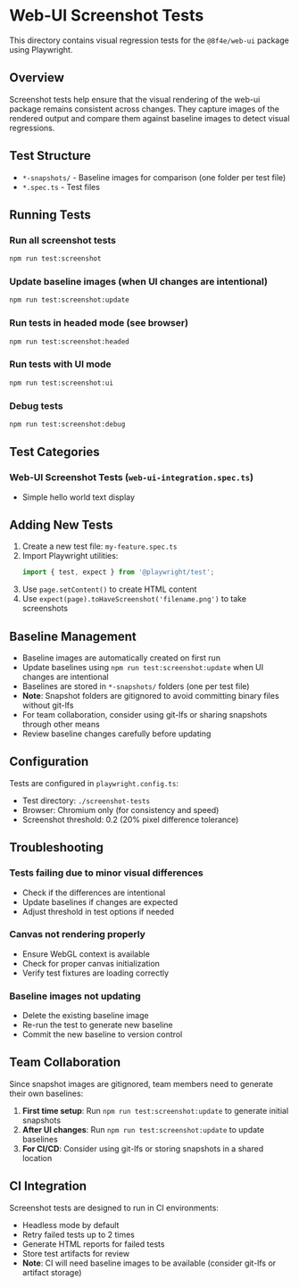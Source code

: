 # Web-UI Screenshot Tests

This directory contains visual regression tests for the `@8f4e/web-ui` package using Playwright.

## Overview

Screenshot tests help ensure that the visual rendering of the web-ui package remains consistent across changes. They capture images of the rendered output and compare them against baseline images to detect visual regressions.

## Test Structure

- `*-snapshots/` - Baseline images for comparison (one folder per test file)
- `*.spec.ts` - Test files

## Running Tests

### Run all screenshot tests
```bash
npm run test:screenshot
```

### Update baseline images (when UI changes are intentional)
```bash
npm run test:screenshot:update
```

### Run tests in headed mode (see browser)
```bash
npm run test:screenshot:headed
```

### Run tests with UI mode
```bash
npm run test:screenshot:ui
```

### Debug tests
```bash
npm run test:screenshot:debug
```

## Test Categories

### Web-UI Screenshot Tests (`web-ui-integration.spec.ts`)
- Simple hello world text display

## Adding New Tests

1. Create a new test file: `my-feature.spec.ts`
2. Import Playwright utilities:
   ```typescript
   import { test, expect } from '@playwright/test';
   ```
3. Use `page.setContent()` to create HTML content
4. Use `expect(page).toHaveScreenshot('filename.png')` to take screenshots

## Baseline Management

- Baseline images are automatically created on first run
- Update baselines using `npm run test:screenshot:update` when UI changes are intentional
- Baselines are stored in `*-snapshots/` folders (one per test file)
- **Note**: Snapshot folders are gitignored to avoid committing binary files without git-lfs
- For team collaboration, consider using git-lfs or sharing snapshots through other means
- Review baseline changes carefully before updating

## Configuration

Tests are configured in `playwright.config.ts`:
- Test directory: `./screenshot-tests`
- Browser: Chromium only (for consistency and speed)
- Screenshot threshold: 0.2 (20% pixel difference tolerance)

## Troubleshooting

### Tests failing due to minor visual differences
- Check if the differences are intentional
- Update baselines if changes are expected
- Adjust threshold in test options if needed

### Canvas not rendering properly
- Ensure WebGL context is available
- Check for proper canvas initialization
- Verify test fixtures are loading correctly

### Baseline images not updating
- Delete the existing baseline image
- Re-run the test to generate new baseline
- Commit the new baseline to version control

## Team Collaboration

Since snapshot images are gitignored, team members need to generate their own baselines:

1. **First time setup**: Run `npm run test:screenshot:update` to generate initial snapshots
2. **After UI changes**: Run `npm run test:screenshot:update` to update baselines
3. **For CI/CD**: Consider using git-lfs or storing snapshots in a shared location

## CI Integration

Screenshot tests are designed to run in CI environments:
- Headless mode by default
- Retry failed tests up to 2 times
- Generate HTML reports for failed tests
- Store test artifacts for review
- **Note**: CI will need baseline images to be available (consider git-lfs or artifact storage)
